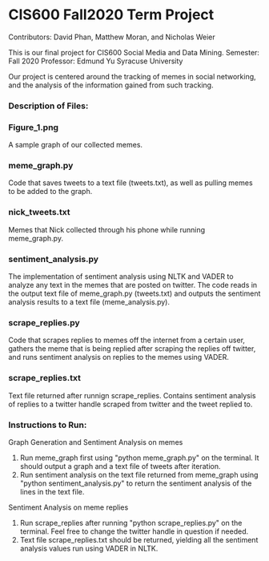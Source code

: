 # **CIS600 Fall2020 Term Project**

Contributors: David Phan, Matthew Moran, and Nicholas Weier

This is our final project for CIS600 Social Media and Data Mining.
Semester: Fall 2020
Professor: Edmund Yu
Syracuse University

Our project is centered around the tracking of memes in social networking, and the analysis of the information gained from such tracking.



### Description of Files:

  ### Figure_1.png
  A sample graph of our collected memes. 

  ### meme_graph.py
  Code that saves tweets to a text file (tweets.txt), as well as pulling memes to be added to the graph.
  
  ### nick_tweets.txt
  Memes that Nick collected through his phone while running meme_graph.py.  

  ### sentiment_analysis.py
  The implementation of sentiment analysis using NLTK and VADER to analyze any text in the memes that are posted on twitter. The code reads in the output text file of meme_graph.py (tweets.txt) and outputs the sentiment analysis results to a text file (meme_analysis.py).

  ### scrape_replies.py
  Code that scrapes replies to memes off the internet from a certain user, gathers the meme that is being replied after scraping the replies off twitter, and runs sentiment analysis on replies to the memes using VADER. 
  
  ### scrape_replies.txt
  Text file returned after runnign scrape_replies. Contains sentiment analysis of replies to a twitter handle scraped from twitter and the tweet replied to. 

### Instructions to Run:

Graph Generation and Sentiment Analysis on memes 
  1) Run meme_graph first using "python meme_graph.py" on the terminal. It should output a graph and a text file of tweets after iteration.
  2) Run sentiment analysis on the text file returned from meme_graph using "python sentiment_analysis.py" to return the sentiment analysis of the lines in the text file.

Sentiment Analysis on meme replies
  1) Run scrape_replies after running "python scrape_replies.py" on the terminal. Feel free to change the twitter handle in question if needed.
  2) Text file scrape_replies.txt should be returned, yielding all the sentiment analysis values run using VADER in NLTK. 
  



